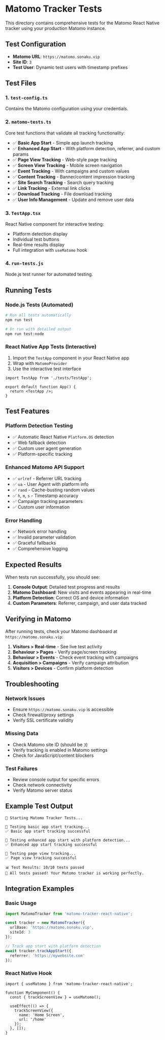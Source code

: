 # Matomo Tracker Tests

This directory contains comprehensive tests for the Matomo React Native tracker using your production Matomo instance.

## Test Configuration

- **Matomo URL**: `https://matomo.sonaku.vip`
- **Site ID**: `3`
- **Test User**: Dynamic test users with timestamp prefixes

## Test Files

### 1. `test-config.ts`
Contains the Matomo configuration using your credentials.

### 2. `matomo-tests.ts`
Core test functions that validate all tracking functionality:

- ✅ **Basic App Start** - Simple app launch tracking
- ✅ **Enhanced App Start** - With platform detection, referrer, and custom params
- ✅ **Page View Tracking** - Web-style page tracking
- ✅ **Screen View Tracking** - Mobile screen navigation
- ✅ **Event Tracking** - With campaigns and custom values
- ✅ **Content Tracking** - Banner/content impression tracking
- ✅ **Site Search Tracking** - Search query tracking
- ✅ **Link Tracking** - External link clicks
- ✅ **Download Tracking** - File download tracking
- ✅ **User Info Management** - Update and remove user data

### 3. `TestApp.tsx`
React Native component for interactive testing:

- Platform detection display
- Individual test buttons
- Real-time results display
- Full integration with `useMatomo` hook

### 4. `run-tests.js`
Node.js test runner for automated testing.

## Running Tests

### Node.js Tests (Automated)
```bash
# Run all tests automatically
npm run test

# Or run with detailed output
npm run test:node
```

### React Native App Tests (Interactive)
1. Import the `TestApp` component in your React Native app
2. Wrap with `MatomoProvider`
3. Use the interactive test interface

```tsx
import TestApp from './tests/TestApp';

export default function App() {
  return <TestApp />;
}
```

## Test Features

### Platform Detection Testing
- ✅ Automatic React Native `Platform.OS` detection
- ✅ Web fallback detection
- ✅ Custom user agent generation
- ✅ Platform-specific tracking

### Enhanced Matomo API Support
- ✅ `urlref` - Referrer URL tracking
- ✅ `ua` - User Agent with platform info
- ✅ `rand` - Cache-busting random values
- ✅ `h`, `m`, `s` - Timestamp accuracy
- ✅ Campaign tracking parameters
- ✅ Custom user information

### Error Handling
- ✅ Network error handling
- ✅ Invalid parameter validation
- ✅ Graceful fallbacks
- ✅ Comprehensive logging

## Expected Results

When tests run successfully, you should see:

1. **Console Output**: Detailed test progress and results
2. **Matomo Dashboard**: New visits and events appearing in real-time
3. **Platform Detection**: Correct OS and device information
4. **Custom Parameters**: Referrer, campaign, and user data tracked

## Verifying in Matomo

After running tests, check your Matomo dashboard at `https://matomo.sonaku.vip`:

1. **Visitors > Real-time** - See live test activity
2. **Behaviour > Pages** - Verify page/screen tracking
3. **Behaviour > Events** - Check event tracking with campaigns
4. **Acquisition > Campaigns** - Verify campaign attribution
5. **Visitors > Devices** - Confirm platform detection

## Troubleshooting

### Network Issues
- Ensure `https://matomo.sonaku.vip` is accessible
- Check firewall/proxy settings
- Verify SSL certificate validity

### Missing Data
- Check Matomo site ID (should be `3`)
- Verify tracking is enabled in Matomo settings
- Check for JavaScript/content blockers

### Test Failures
- Review console output for specific errors
- Check network connectivity
- Verify Matomo server status

## Example Test Output

```
🚀 Starting Matomo Tracker Tests...

🧪 Testing basic app start tracking...
✅ Basic app start tracking successful

🧪 Testing enhanced app start with platform detection...
✅ Enhanced app start tracking successful

🧪 Testing page view tracking...
✅ Page view tracking successful

📊 Test Results: 10/10 tests passed
🎉 All tests passed! Your Matomo tracker is working perfectly.
```

## Integration Examples

### Basic Usage
```typescript
import MatomoTracker from 'matomo-tracker-react-native';

const tracker = new MatomoTracker({
  urlBase: 'https://matomo.sonaku.vip',
  siteId: 3
});

// Track app start with platform detection
await tracker.trackAppStart({
  referrer: 'https://mywebsite.com'
});
```

### React Native Hook
```tsx
import { useMatomo } from 'matomo-tracker-react-native';

function MyComponent() {
  const { trackScreenView } = useMatomo();
  
  useEffect(() => {
    trackScreenView({
      name: 'Home Screen',
      url: '/home'
    });
  }, []);
}
```